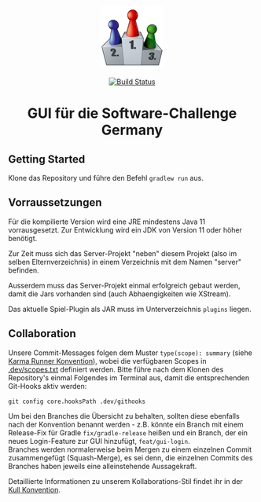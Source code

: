 <p align="center">
  <a target="_blank" rel="noopener noreferrer" href="https://www.software-challenge.de"><img width="128" src="https://raw.githubusercontent.com/CAU-Kiel-Tech-Inf/socha-gui/master/assets/build-resources/icon.png" alt="Software-Challenge Germany logo"></a>
</p>

<p align="center">
  <a href="https://travis-ci.com/CAU-Kiel-Tech-Inf/gui" rel="nofollow"><img src="https://travis-ci.com/CAU-Kiel-Tech-Inf/gui.svg?branch=master" alt="Build Status"></a>
</p>

<h1 align="center">GUI für die Software-Challenge Germany</h1>

## Getting Started
Klone das Repository und führe den Befehl `gradlew run` aus.

## Vorraussetzungen
Für die kompilierte Version wird eine JRE mindestens Java 11 vorrausgesetzt.
Zur Entwicklung wird ein JDK von Version 11 oder höher benötigt.

Zur Zeit muss sich das Server-Projekt "neben" diesem Projekt (also im selben Elternverzeichnis) in einem Verzeichnis mit dem Namen "server" befinden.

Ausserdem muss das Server-Projekt einmal erfolgreich gebaut werden, damit die Jars vorhanden sind (auch Abhaengigkeiten wie XStream).

Das aktuelle Spiel-Plugin als JAR muss im Unterverzeichnis `plugins` liegen.

## Collaboration

Unsere Commit-Messages folgen dem Muster `type(scope): summary` (siehe [Karma Runner Konvention](http://karma-runner.github.io/latest/dev/git-commit-msg.html)), wobei die verfügbaren Scopes in [.dev/scopes.txt](.dev/scopes.txt) definiert werden. Bitte führe nach dem Klonen des Repository's einmal Folgendes im Terminal aus, damit die entsprechenden Git-Hooks aktiv werden:  

    git config core.hooksPath .dev/githooks

Um bei den Branches die Übersicht zu behalten, sollten diese ebenfalls nach der Konvention benannt werden - z.B. könnte ein Branch mit einem Release-Fix für Gradle `fix/gradle-release` heißen und ein Branch, der ein neues Login-Feature zur GUI hinzufügt, `feat/gui-login`.  
Branches werden normalerweise beim Mergen zu einem einzelnen Commit zusammengefügt (Squash-Merge), es sei denn, die einzelnen Commits des Branches haben jeweils eine alleinstehende Aussagekraft.

Detaillierte Informationen zu unserem Kollaborations-Stil findet ihr in der [Kull Konvention](https://xerus2000.github.io/kull).
